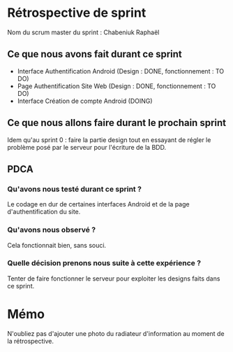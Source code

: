 # Rétrospective de sprint

Nom du scrum master du sprint : Chabeniuk Raphaël

## Ce que nous avons fait durant ce sprint

- Interface Authentification Android (Design : DONE, fonctionnement : TO DO)
- Page Authentification Site Web (Design : DONE, fonctionnement : TO DO)
- Interface Création de compte Android (DOING)

## Ce que nous allons faire durant le prochain sprint

Idem qu'au sprint 0 : faire la partie design tout en essayant de régler le problème 
posé par le serveur pour l'écriture de la BDD.

## PDCA 
### Qu'avons nous testé durant ce sprint ? 
Le codage en dur de certaines interfaces Android et de la page d'authentification du site.

### Qu'avons nous observé ?
Cela fonctionnait bien, sans souci.

### Quelle décision prenons nous suite à cette expérience ? 
Tenter de faire fonctionner le serveur pour exploiter les designs faits dans ce sprint.

# Mémo
N'oubliez pas d'ajouter une photo du radiateur d'information au moment de la rétrospective.
